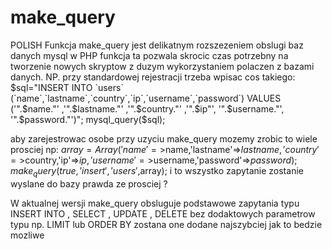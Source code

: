 make_query
==========
POLISH
Funkcja make_query jest delikatnym rozszezeniem obslugi baz danych mysql w PHP
funkcja ta pozwala skrocic czas potrzebny na tworzenie nowych skryptow z duzym wykorzystaniem polaczen z bazami danych.
NP. przy standardowej rejestracji trzeba wpisac cos takiego:
$sql="INSERT INTO `users` (`name`,`lastname`,`country`,`ip`,`username`,`password`) VALUES ('".$name."' ,'".$lastname."' ,'".$country."' ,'".$ip"', '".$username."', '".$password."')";
mysql_query($sql);

aby zarejestrowac osobe przy uzyciu make_query mozemy zrobic to wiele prosciej np:
$array=Array('name' =>$name,'lastname'=>$lastname,'country'=>$country,'ip'=>$ip,'username'=>$username,'password'=>$password);
make_query(true,'insert','users',$array);
i to wszystko zapytanie zostanie wyslane do bazy prawda ze prosciej ?

W aktualnej wersji make_query obsluguje podstawowe zapytania typu INSERT INTO , SELECT , UPDATE , DELETE bez dodaktowych parametrow typu np. LIMIT lub ORDER BY zostana one dodane najszybciej jak to bedzie mozliwe
